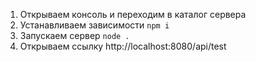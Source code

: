 1. Открываем консоль и переходим в каталог сервера
2. Устанавливаем зависимости `npm i`
3. Запускаем сервер `node .`
4. Открываем ссылку http://localhost:8080/api/test
